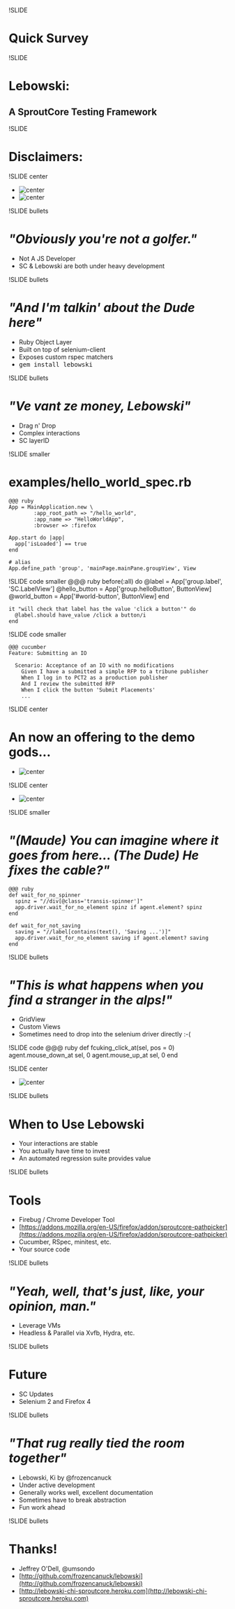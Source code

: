 !SLIDE
# Quick Survey

!SLIDE 
# Lebowski:
## A SproutCore Testing Framework

!SLIDE 
# Disclaimers:

!SLIDE center
* ![center](centro_no.tagline.png)
* ![center](transis_no.tagline.png)

!SLIDE bullets
# _"Obviously you're not a golfer."_
* Not A JS Developer
* SC & Lebowski are both under heavy development

!SLIDE bullets
# _"And I'm talkin' about the Dude here"_
* Ruby Object Layer
* Built on top of selenium-client
* Exposes custom rspec matchers
* <tt>gem install lebowski</tt>

!SLIDE bullets
# _"Ve vant ze money, Lebowski"_
* Drag n' Drop
* Complex interactions
* SC layerID

!SLIDE smaller 
# examples/hello_world_spec.rb
    @@@ ruby
    App = MainApplication.new \
            :app_root_path => "/hello_world",
            :app_name => "HelloWorldApp",
            :browser => :firefox

    App.start do |app|
      app['isLoaded'] == true
    end

    # alias
    App.define_path 'group', 'mainPage.mainPane.groupView', View

!SLIDE code smaller
    @@@ ruby
    before(:all) do
      @label = App['group.label', 'SC.LabelView']
      @hello_button = App['group.helloButton', ButtonView]
      @world_button = App['#world-button', ButtonView]
    end

    it "will check that label has the value 'click a button'" do
      @label.should have_value /click a button/i
    end

!SLIDE code smaller

    @@@ cucumber
    Feature: Submitting an IO
    
      Scenario: Acceptance of an IO with no modifications
        Given I have a submitted a simple RFP to a tribune publisher
        When I log in to PCT2 as a production publisher
        And I review the submitted RFP  
        When I click the button 'Submit Placements'
        ...

!SLIDE center
# An now an offering to the demo gods...
* ![center](offering.jpg)

!SLIDE center
* ![center](sc-log.jpg)

!SLIDE smaller
# _"(Maude) You can imagine where it goes from here... (The Dude) He fixes the cable?"_
    @@@ ruby
    def wait_for_no_spinner
      spinz = "//div[@class='transis-spinner']"
      app.driver.wait_for_no_element spinz if agent.element? spinz
    end

    def wait_for_not_saving
      saving = "//label[contains(text(), 'Saving ...')]"
      app.driver.wait_for_no_element saving if agent.element? saving
    end

!SLIDE bullets
# _"This is what happens when you find a stranger in the alps!"_
* GridView
* Custom Views
* Sometimes need to drop into the selenium driver directly :-(

!SLIDE code
    @@@ ruby
    def fcuking_click_at(sel, pos = 0)
      agent.mouse_down_at sel, 0
      agent.mouse_up_at sel, 0
    end

!SLIDE center
* ![center](lebowski-issue.jpg)

!SLIDE bullets
# When to Use Lebowski
* Your interactions are stable
* You actually have time to invest
* An automated regression suite provides value

!SLIDE bullets
# Tools
* Firebug / Chrome Developer Tool
* [https://addons.mozilla.org/en-US/firefox/addon/sproutcore-pathpicker](https://addons.mozilla.org/en-US/firefox/addon/sproutcore-pathpicker)
* Cucumber, RSpec, minitest, etc.
* Your source code

!SLIDE bullets
# _"Yeah, well, that's just, like, your opinion, man."_
* Leverage VMs
* Headless & Parallel via Xvfb, Hydra, etc.

!SLIDE bullets
# Future
* SC Updates
* Selenium 2 and Firefox 4

!SLIDE bullets
# _"That rug really tied the room together"_
* Lebowski, Ki by @frozencanuck
* Under active development
* Generally works well, excellent documentation
* Sometimes have to break abstraction
* Fun work ahead

!SLIDE bullets
# Thanks!
* Jeffrey O'Dell, @umsondo
* [http://github.com/frozencanuck/lebowski](http://github.com/frozencanuck/lebowski)
* [http://lebowski-chi-sproutcore.heroku.com](http://lebowski-chi-sproutcore.heroku.com)

